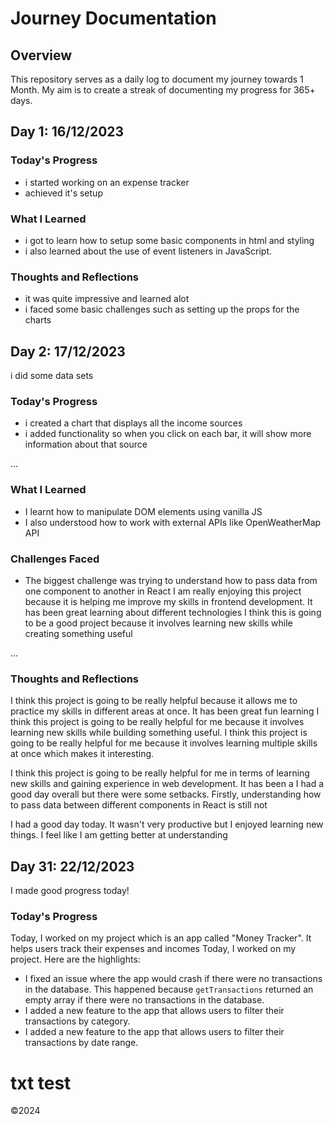 # Journey Documentation

## Overview

This repository serves as a daily log to document my journey towards 1 Month. My aim is to create a streak of documenting my progress for 365+ days.

## Day 1: 16/12/2023

### Today's Progress

- i started working on an expense tracker
- achieved it's setup

### What I Learned

- i got to learn how to setup some basic components in html and styling
- i also learned about the use of event listeners in JavaScript.

### Thoughts and Reflections

- it was quite impressive and learned alot
- i faced some basic challenges such as setting up the props for the charts

## Day 2: 17/12/2023
i did some data sets

### Today's Progress
- i created a chart that displays all the income sources
- i added functionality so when you click on each bar, it will show more information about that source


...

### What I Learned
- I learnt how to manipulate DOM elements using vanilla JS
- I also understood how to work with external APIs like OpenWeatherMap API
### Challenges Faced
- The biggest challenge was trying to understand how to pass data from one component to another in React
I am really enjoying this project because it is helping me improve my skills in frontend development. It has been great learning about different technologies
I think this is going to be a good project because it involves learning new skills while creating something useful</s>


...

### Thoughts and Reflections
I think this project is going to be really helpful because it allows me to practice my skills in different areas at once. It has been great fun learning
I think this project is going to be really helpful for me because it involves learning new skills while building something useful.
I think this project is going to be really helpful for me because it involves learning multiple skills at once which makes it interesting.


I think this project is going to be really helpful for me in terms of learning new skills and gaining experience in web development. It has been a
I had a good day overall but there were some setbacks. Firstly, understanding how to pass data between different components in React is still not



I had a good day today. It wasn't very productive but I enjoyed learning new things. I feel like I am getting better at understanding


## Day 31: 22/12/2023
I made good progress today!
### Today's Progress
Today, I worked on my project which is an app called "Money Tracker". It helps users track their expenses and incomes
Today, I worked on my project. Here are the highlights:
- I fixed an issue where the app would crash if there were no transactions in the database. This happened because `getTransactions` returned an
  empty array if there were no transactions in the database.
- I added a new feature to the app that allows users to filter their transactions by category.
- I added a new feature to the app that allows users to
filter their transactions by date range.

# txt test
&copy;2024
